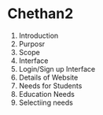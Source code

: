 # Chethan2
1. Introduction
2. Purposr
3. Scope
4. Interface
5. Login/Sign up Interface
6. Details of Website
7. Needs for Students
8. Education Needs
9. Selectiing needs
